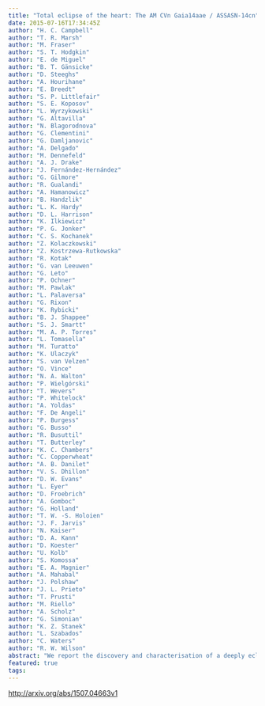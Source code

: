 ```yaml
---
title: "Total eclipse of the heart: The AM CVn Gaia14aae / ASSASN-14cn"
date: 2015-07-16T17:34:45Z
author: "H. C. Campbell"
author: "T. R. Marsh"
author: "M. Fraser"
author: "S. T. Hodgkin"
author: "E. de Miguel"
author: "B. T. Gänsicke"
author: "D. Steeghs"
author: "A. Hourihane"
author: "E. Breedt"
author: "S. P. Littlefair"
author: "S. E. Koposov"
author: "L. Wyrzykowski"
author: "G. Altavilla"
author: "N. Blagorodnova"
author: "G. Clementini"
author: "G. Damljanovic"
author: "A. Delgado"
author: "M. Dennefeld"
author: "A. J. Drake"
author: "J. Fernández-Hernández"
author: "G. Gilmore"
author: "R. Gualandi"
author: "A. Hamanowicz"
author: "B. Handzlik"
author: "L. K. Hardy"
author: "D. L. Harrison"
author: "K. Ilkiewicz"
author: "P. G. Jonker"
author: "C. S. Kochanek"
author: "Z. Kolaczkowski"
author: "Z. Kostrzewa-Rutkowska"
author: "R. Kotak"
author: "G. van Leeuwen"
author: "G. Leto"
author: "P. Ochner"
author: "M. Pawlak"
author: "L. Palaversa"
author: "G. Rixon"
author: "K. Rybicki"
author: "B. J. Shappee"
author: "S. J. Smartt"
author: "M. A. P. Torres"
author: "L. Tomasella"
author: "M. Turatto"
author: "K. Ulaczyk"
author: "S. van Velzen"
author: "O. Vince"
author: "N. A. Walton"
author: "P. Wielgórski"
author: "T. Wevers"
author: "P. Whitelock"
author: "A. Yoldas"
author: "F. De Angeli"
author: "P. Burgess"
author: "G. Busso"
author: "R. Busuttil"
author: "T. Butterley"
author: "K. C. Chambers"
author: "C. Copperwheat"
author: "A. B. Danilet"
author: "V. S. Dhillon"
author: "D. W. Evans"
author: "L. Eyer"
author: "D. Froebrich"
author: "A. Gomboc"
author: "G. Holland"
author: "T. W. -S. Holoien"
author: "J. F. Jarvis"
author: "N. Kaiser"
author: "D. A. Kann"
author: "D. Koester"
author: "U. Kolb"
author: "S. Komossa"
author: "E. A. Magnier"
author: "A. Mahabal"
author: "J. Polshaw"
author: "J. L. Prieto"
author: "T. Prusti"
author: "M. Riello"
author: "A. Scholz"
author: "G. Simonian"
author: "K. Z. Stanek"
author: "L. Szabados"
author: "C. Waters"
author: "R. W. Wilson"
abstract: "We report the discovery and characterisation of a deeply eclipsing AM CVn-system, Gaia14aae (= ASSASN-14cn). Gaia14aae was identified independently by the All-Sky Automated Survey for Supernovae (ASAS-SN; Shappee et al. 2014) and by the Gaia Science Alerts project, during two separate outbursts. A third outburst is seen in archival Pan-STARRS-1 (PS1; Schlafly et al. 2012; Tonry et al. 2012; Magnier et al. 2013) and ASAS-SN data. Spectroscopy reveals a hot, hydrogen-deficient spectrum with clear double-peaked emission lines, consistent with an accreting double degenerate classification. We use follow-up photometry to constrain the orbital parameters of the system. We find an orbital period of 49.71 min, which places Gaia14aae at the long period extremum of the outbursting AM CVn period distribution. Gaia14aae is dominated by the light from its accreting white dwarf. Assuming an orbital inclination of 90 degrees for the binary system, the contact phases of the white dwarf lead to lower limits of 0.78 M solar and 0.015 M solar on the masses of the accretor and donor respectively and a lower limit on the mass ratio of 0.019. Gaia14aae is only the third eclipsing AM CVn star known, and the first in which the WD is totally eclipsed. Using a helium WD model, we estimate the accretor's effective temperature to be 12900+-200 K. The three out-burst events occurred within 4 months of each other, while no other outburst activity is seen in the previous 8 years of Catalina Real-time Transient Survey (CRTS; Drake et al. 2009), Pan-STARRS-1 and ASAS-SN data. This suggests that these events might be rebrightenings of the first outburst rather than individual events."
featured: true
tags:
---
```

http://arxiv.org/abs/1507.04663v1